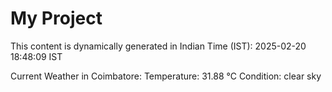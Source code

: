 # My Project

This content is dynamically generated in Indian Time (IST): 2025-02-20 18:48:09 IST


Current Weather in Coimbatore:
Temperature: 31.88 °C
Condition: clear sky
